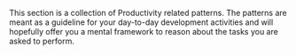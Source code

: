 
This section is a collection of Productivity related patterns.
The patterns are meant as a guideline for your day-to-day development activities and will
 hopefully offer you a mental framework to reason about the tasks you are asked to perform.

